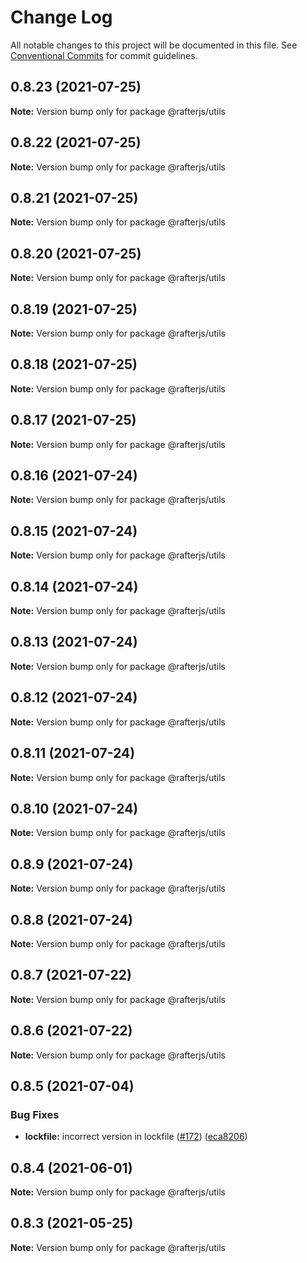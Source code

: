 # Change Log

All notable changes to this project will be documented in this file.
See [Conventional Commits](https://conventionalcommits.org) for commit guidelines.

## 0.8.23 (2021-07-25)

**Note:** Version bump only for package @rafterjs/utils





## 0.8.22 (2021-07-25)

**Note:** Version bump only for package @rafterjs/utils





## 0.8.21 (2021-07-25)

**Note:** Version bump only for package @rafterjs/utils





## 0.8.20 (2021-07-25)

**Note:** Version bump only for package @rafterjs/utils





## 0.8.19 (2021-07-25)

**Note:** Version bump only for package @rafterjs/utils





## 0.8.18 (2021-07-25)

**Note:** Version bump only for package @rafterjs/utils





## 0.8.17 (2021-07-25)

**Note:** Version bump only for package @rafterjs/utils





## 0.8.16 (2021-07-24)

**Note:** Version bump only for package @rafterjs/utils





## 0.8.15 (2021-07-24)

**Note:** Version bump only for package @rafterjs/utils





## 0.8.14 (2021-07-24)

**Note:** Version bump only for package @rafterjs/utils





## 0.8.13 (2021-07-24)

**Note:** Version bump only for package @rafterjs/utils





## 0.8.12 (2021-07-24)

**Note:** Version bump only for package @rafterjs/utils





## 0.8.11 (2021-07-24)

**Note:** Version bump only for package @rafterjs/utils





## 0.8.10 (2021-07-24)

**Note:** Version bump only for package @rafterjs/utils





## 0.8.9 (2021-07-24)

**Note:** Version bump only for package @rafterjs/utils





## 0.8.8 (2021-07-24)

**Note:** Version bump only for package @rafterjs/utils





## 0.8.7 (2021-07-22)

**Note:** Version bump only for package @rafterjs/utils





## 0.8.6 (2021-07-22)

**Note:** Version bump only for package @rafterjs/utils





## 0.8.5 (2021-07-04)


### Bug Fixes

* **lockfile:** incorrect version in lockfile ([#172](https://github.com/rafterjs/rafter/issues/172)) ([eca8206](https://github.com/rafterjs/rafter/commit/eca820680574c45714a5cf56560b5f41a1553fa1))





## 0.8.4 (2021-06-01)

**Note:** Version bump only for package @rafterjs/utils

## 0.8.3 (2021-05-25)

**Note:** Version bump only for package @rafterjs/utils
